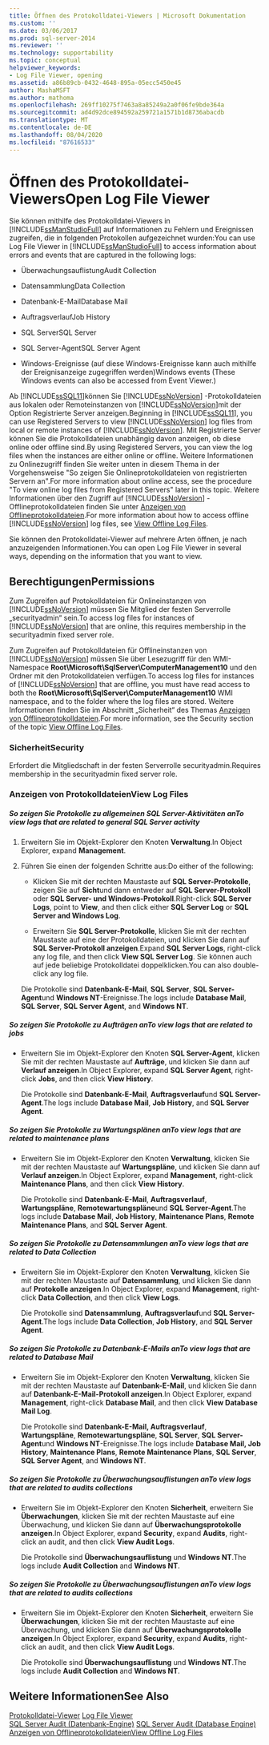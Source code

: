 ```yaml
---
title: Öffnen des Protokolldatei-Viewers | Microsoft Dokumentation
ms.custom: ''
ms.date: 03/06/2017
ms.prod: sql-server-2014
ms.reviewer: ''
ms.technology: supportability
ms.topic: conceptual
helpviewer_keywords:
- Log File Viewer, opening
ms.assetid: a86b89cb-0432-4648-895a-05ecc5450e45
author: MashaMSFT
ms.author: mathoma
ms.openlocfilehash: 269ff10275f7463a8a85249a2a0f06fe9bde364a
ms.sourcegitcommit: ad4d92dce894592a259721a1571b1d8736abacdb
ms.translationtype: MT
ms.contentlocale: de-DE
ms.lasthandoff: 08/04/2020
ms.locfileid: "87616533"
---
```

# <a name="open-log-file-viewer"></a><span data-ttu-id="d7ea0-102">Öffnen des Protokolldatei-Viewers</span><span class="sxs-lookup"><span data-stu-id="d7ea0-102">Open Log File Viewer</span></span>
  <span data-ttu-id="d7ea0-103">Sie können mithilfe des Protokolldatei-Viewers in [!INCLUDE[ssManStudioFull](../../includes/ssmanstudiofull-md.md)] auf Informationen zu Fehlern und Ereignissen zugreifen, die in folgenden Protokollen aufgezeichnet wurden:</span><span class="sxs-lookup"><span data-stu-id="d7ea0-103">You can use Log File Viewer in [!INCLUDE[ssManStudioFull](../../includes/ssmanstudiofull-md.md)] to access information about errors and events that are captured in the following logs:</span></span>  
  
-   <span data-ttu-id="d7ea0-104">Überwachungsauflistung</span><span class="sxs-lookup"><span data-stu-id="d7ea0-104">Audit Collection</span></span>  
  
-   <span data-ttu-id="d7ea0-105">Datensammlung</span><span class="sxs-lookup"><span data-stu-id="d7ea0-105">Data Collection</span></span>  
  
-   <span data-ttu-id="d7ea0-106">Datenbank-E-Mail</span><span class="sxs-lookup"><span data-stu-id="d7ea0-106">Database Mail</span></span>  
  
-   <span data-ttu-id="d7ea0-107">Auftragsverlauf</span><span class="sxs-lookup"><span data-stu-id="d7ea0-107">Job History</span></span>  
  
-   <span data-ttu-id="d7ea0-108">SQL Server</span><span class="sxs-lookup"><span data-stu-id="d7ea0-108">SQL Server</span></span>  
  
-   <span data-ttu-id="d7ea0-109">SQL Server-Agent</span><span class="sxs-lookup"><span data-stu-id="d7ea0-109">SQL Server Agent</span></span>  
  
-   <span data-ttu-id="d7ea0-110">Windows-Ereignisse (auf diese Windows-Ereignisse kann auch mithilfe der Ereignisanzeige zugegriffen werden)</span><span class="sxs-lookup"><span data-stu-id="d7ea0-110">Windows events (These Windows events can also be accessed from Event Viewer.)</span></span>  
  
 <span data-ttu-id="d7ea0-111">Ab [!INCLUDE[ssSQL11](../../includes/sssql11-md.md)]können Sie [!INCLUDE[ssNoVersion](../../includes/ssnoversion-md.md)] -Protokolldateien aus lokalen oder Remoteinstanzen von [!INCLUDE[ssNoVersion](../../includes/ssnoversion-md.md)]mit der Option Registrierte Server anzeigen.</span><span class="sxs-lookup"><span data-stu-id="d7ea0-111">Beginning in [!INCLUDE[ssSQL11](../../includes/sssql11-md.md)], you can use Registered Servers to view [!INCLUDE[ssNoVersion](../../includes/ssnoversion-md.md)] log files from local or remote instances of [!INCLUDE[ssNoVersion](../../includes/ssnoversion-md.md)].</span></span> <span data-ttu-id="d7ea0-112">Mit Registrierte Server können Sie die Protokolldateien unabhängig davon anzeigen, ob diese online oder offline sind.</span><span class="sxs-lookup"><span data-stu-id="d7ea0-112">By using Registered Servers, you can view the log files when the instances are either online or offline.</span></span> <span data-ttu-id="d7ea0-113">Weitere Informationen zu Onlinezugriff finden Sie weiter unten in diesem Thema in der Vorgehensweise "So zeigen Sie Onlineprotokolldateien von registrierten Servern an".</span><span class="sxs-lookup"><span data-stu-id="d7ea0-113">For more information about online access, see the procedure "To view online log files from Registered Servers" later in this topic.</span></span> <span data-ttu-id="d7ea0-114">Weitere Informationen über den Zugriff auf [!INCLUDE[ssNoVersion](../../includes/ssnoversion-md.md)] -Offlineprotokolldateien finden Sie unter [Anzeigen von Offlineprotokolldateien](view-offline-log-files.md).</span><span class="sxs-lookup"><span data-stu-id="d7ea0-114">For more information about how to access offline [!INCLUDE[ssNoVersion](../../includes/ssnoversion-md.md)] log files, see [View Offline Log Files](view-offline-log-files.md).</span></span>  
  
 <span data-ttu-id="d7ea0-115">Sie können den Protokolldatei-Viewer auf mehrere Arten öffnen, je nach anzuzeigenden Informationen.</span><span class="sxs-lookup"><span data-stu-id="d7ea0-115">You can open Log File Viewer in several ways, depending on the information that you want to view.</span></span>  
  
##  <a name="permissions"></a><a name="BeforeYouBegin"></a> <span data-ttu-id="d7ea0-116">Berechtigungen</span><span class="sxs-lookup"><span data-stu-id="d7ea0-116">Permissions</span></span>  
 <span data-ttu-id="d7ea0-117">Zum Zugreifen auf Protokolldateien für Onlineinstanzen von [!INCLUDE[ssNoVersion](../../includes/ssnoversion-md.md)] müssen Sie Mitglied der festen Serverrolle „securityadmin“ sein.</span><span class="sxs-lookup"><span data-stu-id="d7ea0-117">To access log files for instances of [!INCLUDE[ssNoVersion](../../includes/ssnoversion-md.md)] that are online, this requires membership in the securityadmin fixed server role.</span></span>  
  
 <span data-ttu-id="d7ea0-118">Zum Zugreifen auf Protokolldateien für Offlineinstanzen von [!INCLUDE[ssNoVersion](../../includes/ssnoversion-md.md)] müssen Sie über Lesezugriff für den WMI-Namespace **Root\Microsoft\SqlServer\ComputerManagement10** und den Ordner mit den Protokolldateien verfügen.</span><span class="sxs-lookup"><span data-stu-id="d7ea0-118">To access log files for instances of [!INCLUDE[ssNoVersion](../../includes/ssnoversion-md.md)] that are offline, you must have read access to both the **Root\Microsoft\SqlServer\ComputerManagement10** WMI namespace, and to the folder where the log files are stored.</span></span> <span data-ttu-id="d7ea0-119">Weitere Informationen finden Sie im Abschnitt „Sicherheit“ des Themas [Anzeigen von Offlineprotokolldateien](view-offline-log-files.md).</span><span class="sxs-lookup"><span data-stu-id="d7ea0-119">For more information, see the Security section of the topic [View Offline Log Files](view-offline-log-files.md).</span></span>  
  
### <a name="security"></a><span data-ttu-id="d7ea0-120">Sicherheit</span><span class="sxs-lookup"><span data-stu-id="d7ea0-120">Security</span></span>  
 <span data-ttu-id="d7ea0-121">Erfordert die Mitgliedschaft in der festen Serverrolle securityadmin.</span><span class="sxs-lookup"><span data-stu-id="d7ea0-121">Requires membership in the securityadmin fixed server role.</span></span>  
  
### <a name="view-log-files"></a><span data-ttu-id="d7ea0-122">Anzeigen von Protokolldateien</span><span class="sxs-lookup"><span data-stu-id="d7ea0-122">View Log Files</span></span>  
  
##### <a name="to-view-logs-that-are-related-to-general-sql-server-activity"></a><span data-ttu-id="d7ea0-123">So zeigen Sie Protokolle zu allgemeinen SQL Server-Aktivitäten an</span><span class="sxs-lookup"><span data-stu-id="d7ea0-123">To view logs that are related to general SQL Server activity</span></span>  
  
1.  <span data-ttu-id="d7ea0-124">Erweitern Sie im Objekt-Explorer den Knoten **Verwaltung**.</span><span class="sxs-lookup"><span data-stu-id="d7ea0-124">In Object Explorer, expand **Management**.</span></span>  
  
2.  <span data-ttu-id="d7ea0-125">Führen Sie einen der folgenden Schritte aus:</span><span class="sxs-lookup"><span data-stu-id="d7ea0-125">Do either of the following:</span></span>  
  
    -   <span data-ttu-id="d7ea0-126">Klicken Sie mit der rechten Maustaste auf **SQL Server-Protokolle**, zeigen Sie auf **Sicht**und dann entweder auf **SQL Server-Protokoll** oder **SQL Server- und Windows-Protokoll**.</span><span class="sxs-lookup"><span data-stu-id="d7ea0-126">Right-click **SQL Server Logs**, point to **View**, and then click either **SQL Server Log** or **SQL Server and Windows Log**.</span></span>  
  
    -   <span data-ttu-id="d7ea0-127">Erweitern Sie **SQL Server-Protokolle**, klicken Sie mit der rechten Maustaste auf eine der Protokolldateien, und klicken Sie dann auf **SQL Server-Protokoll anzeigen**.</span><span class="sxs-lookup"><span data-stu-id="d7ea0-127">Expand **SQL Server Logs**, right-click any log file, and then click **View SQL Server Log**.</span></span> <span data-ttu-id="d7ea0-128">Sie können auch auf jede beliebige Protokolldatei doppelklicken.</span><span class="sxs-lookup"><span data-stu-id="d7ea0-128">You can also double-click any log file.</span></span>  
  
     <span data-ttu-id="d7ea0-129">Die Protokolle sind **Datenbank-E-Mail**, **SQL Server**, **SQL Server-Agent**und **Windows NT**-Ereignisse.</span><span class="sxs-lookup"><span data-stu-id="d7ea0-129">The logs include **Database Mail**, **SQL Server**, **SQL Server Agent**, and **Windows NT**.</span></span>  
  
##### <a name="to-view-logs-that-are-related-to-jobs"></a><span data-ttu-id="d7ea0-130">So zeigen Sie Protokolle zu Aufträgen an</span><span class="sxs-lookup"><span data-stu-id="d7ea0-130">To view logs that are related to jobs</span></span>  
  
-   <span data-ttu-id="d7ea0-131">Erweitern Sie im Objekt-Explorer den Knoten **SQL Server-Agent**, klicken Sie mit der rechten Maustaste auf **Aufträge**, und klicken Sie dann auf **Verlauf anzeigen**.</span><span class="sxs-lookup"><span data-stu-id="d7ea0-131">In Object Explorer, expand **SQL Server Agent**, right-click **Jobs**, and then click **View History**.</span></span>  
  
     <span data-ttu-id="d7ea0-132">Die Protokolle sind **Datenbank-E-Mail**, **Auftragsverlauf**und **SQL Server-Agent**.</span><span class="sxs-lookup"><span data-stu-id="d7ea0-132">The logs include **Database Mail**, **Job History**, and **SQL Server Agent**.</span></span>  
  
##### <a name="to-view-logs-that-are-related-to-maintenance-plans"></a><span data-ttu-id="d7ea0-133">So zeigen Sie Protokolle zu Wartungsplänen an</span><span class="sxs-lookup"><span data-stu-id="d7ea0-133">To view logs that are related to maintenance plans</span></span>  
  
-   <span data-ttu-id="d7ea0-134">Erweitern Sie im Objekt-Explorer den Knoten **Verwaltung**, klicken Sie mit der rechten Maustaste auf **Wartungspläne**, und klicken Sie dann auf **Verlauf anzeigen**.</span><span class="sxs-lookup"><span data-stu-id="d7ea0-134">In Object Explorer, expand **Management**, right-click **Maintenance Plans**, and then click **View History**.</span></span>  
  
     <span data-ttu-id="d7ea0-135">Die Protokolle sind **Datenbank-E-Mail**, **Auftragsverlauf**, **Wartungspläne**, **Remotewartungspläne**und **SQL Server-Agent**.</span><span class="sxs-lookup"><span data-stu-id="d7ea0-135">The logs include **Database Mail**, **Job History**, **Maintenance Plans**, **Remote Maintenance Plans**, and **SQL Server Agent**.</span></span>  
  
##### <a name="to-view-logs-that-are-related-to-data-collection"></a><span data-ttu-id="d7ea0-136">So zeigen Sie Protokolle zu Datensammlungen an</span><span class="sxs-lookup"><span data-stu-id="d7ea0-136">To view logs that are related to Data Collection</span></span>  
  
-   <span data-ttu-id="d7ea0-137">Erweitern Sie im Objekt-Explorer den Knoten **Verwaltung**, klicken Sie mit der rechten Maustaste auf **Datensammlung**, und klicken Sie dann auf **Protokolle anzeigen**.</span><span class="sxs-lookup"><span data-stu-id="d7ea0-137">In Object Explorer, expand **Management**, right-click **Data Collection**, and then click **View Logs**.</span></span>  
  
     <span data-ttu-id="d7ea0-138">Die Protokolle sind **Datensammlung**, **Auftragsverlauf**und **SQL Server-Agent**.</span><span class="sxs-lookup"><span data-stu-id="d7ea0-138">The logs include **Data Collection**, **Job History**, and **SQL Server Agent**.</span></span>  
  
##### <a name="to-view-logs-that-are-related-to-database-mail"></a><span data-ttu-id="d7ea0-139">So zeigen Sie Protokolle zu Datenbank-E-Mails an</span><span class="sxs-lookup"><span data-stu-id="d7ea0-139">To view logs that are related to Database Mail</span></span>  
  
-   <span data-ttu-id="d7ea0-140">Erweitern Sie im Objekt-Explorer den Knoten **Verwaltung**, klicken Sie mit der rechten Maustaste auf **Datenbank-E-Mail**, und klicken Sie dann auf **Datenbank-E-Mail-Protokoll anzeigen**.</span><span class="sxs-lookup"><span data-stu-id="d7ea0-140">In Object Explorer, expand **Management**, right-click **Database Mail**, and then click **View Database Mail Log**.</span></span>  
  
     <span data-ttu-id="d7ea0-141">Die Protokolle sind **Datenbank-E-Mail, Auftragsverlauf**, **Wartungspläne**, **Remotewartungspläne**, **SQL Server**, **SQL Server-Agent**und **Windows NT**-Ereignisse.</span><span class="sxs-lookup"><span data-stu-id="d7ea0-141">The logs include **Database Mail, Job History**, **Maintenance Plans**, **Remote Maintenance Plans**, **SQL Server**, **SQL Server Agent**, and **Windows NT**.</span></span>  
  
##### <a name="to-view-logs-that-are-related-to-audits-collections"></a><span data-ttu-id="d7ea0-142">So zeigen Sie Protokolle zu Überwachungsauflistungen an</span><span class="sxs-lookup"><span data-stu-id="d7ea0-142">To view logs that are related to audits collections</span></span>  
  
-   <span data-ttu-id="d7ea0-143">Erweitern Sie im Objekt-Explorer den Knoten **Sicherheit**, erweitern Sie **Überwachungen**, klicken Sie mit der rechten Maustaste auf eine Überwachung, und klicken Sie dann auf **Überwachungsprotokolle anzeigen**.</span><span class="sxs-lookup"><span data-stu-id="d7ea0-143">In Object Explorer, expand **Security**, expand **Audits**, right-click an audit, and then click **View Audit Logs**.</span></span>  
  
     <span data-ttu-id="d7ea0-144">Die Protokolle sind **Überwachungsauflistung** und **Windows NT**.</span><span class="sxs-lookup"><span data-stu-id="d7ea0-144">The logs include **Audit Collection** and **Windows NT**.</span></span>  
  
##### <a name="to-view-logs-that-are-related-to-audits-collections"></a><span data-ttu-id="d7ea0-145">So zeigen Sie Protokolle zu Überwachungsauflistungen an</span><span class="sxs-lookup"><span data-stu-id="d7ea0-145">To view logs that are related to audits collections</span></span>  
  
-   <span data-ttu-id="d7ea0-146">Erweitern Sie im Objekt-Explorer den Knoten **Sicherheit**, erweitern Sie **Überwachungen**, klicken Sie mit der rechten Maustaste auf eine Überwachung, und klicken Sie dann auf **Überwachungsprotokolle anzeigen**.</span><span class="sxs-lookup"><span data-stu-id="d7ea0-146">In Object Explorer, expand **Security**, expand **Audits**, right-click an audit, and then click **View Audit Logs**.</span></span>  
  
     <span data-ttu-id="d7ea0-147">Die Protokolle sind **Überwachungsauflistung** und **Windows NT**.</span><span class="sxs-lookup"><span data-stu-id="d7ea0-147">The logs include **Audit Collection** and **Windows NT**.</span></span>  
  
## <a name="see-also"></a><span data-ttu-id="d7ea0-148">Weitere Informationen</span><span class="sxs-lookup"><span data-stu-id="d7ea0-148">See Also</span></span>  
 <span data-ttu-id="d7ea0-149">[Protokolldatei-Viewer](log-file-viewer.md) </span><span class="sxs-lookup"><span data-stu-id="d7ea0-149">[Log File Viewer](log-file-viewer.md) </span></span>  
 <span data-ttu-id="d7ea0-150">[SQL Server Audit &#40;Datenbank-Engine&#41;](../security/auditing/sql-server-audit-database-engine.md) </span><span class="sxs-lookup"><span data-stu-id="d7ea0-150">[SQL Server Audit &#40;Database Engine&#41;](../security/auditing/sql-server-audit-database-engine.md) </span></span>  
 [<span data-ttu-id="d7ea0-151">Anzeigen von Offlineprotokolldateien</span><span class="sxs-lookup"><span data-stu-id="d7ea0-151">View Offline Log Files</span></span>](view-offline-log-files.md)  
  
  
